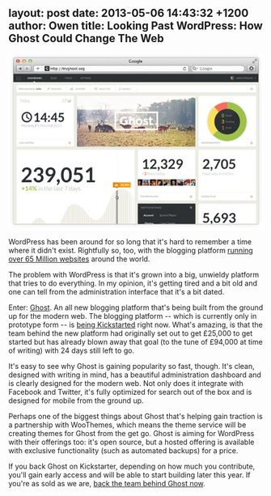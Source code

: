layout: post
date: 2013-05-06 14:43:32 +1200
author: Owen
title: Looking Past WordPress: How Ghost Could Change The Web
----

![53cb7cffa27c89a43bc91b40f604f7e2_large.jpg](/media/2013-05-06-53cb7cffa27c89a43bc91b40f604f7e2_large.jpg)

WordPress has been around for so long that it's hard to remember a time where it didn't exist. Rightfully so, too, with the blogging platform [running over 65 Million websites](http://en.wordpress.com/stats/) around the world.

The problem with WordPress is that it's grown into a big, unwieldy platform that tries to do everything. In my opinion, it's getting tired and a bit old and one can tell from the administration interface that it's a bit dated. 

Enter: [Ghost](http://tryghost.com). An all new blogging platform that's being built from the ground up for the modern web. The blogging platform -- which is currently only in prototype form -- is [being Kickstarted](http://www.kickstarter.com/projects/johnonolan/ghost-just-a-blogging-platform) right now. What's amazing, is that the team behind the new platform had originally set out to get £25,000 to get started but has already blown away that goal (to the tune of £94,000 at time of writing) with 24 days still left to go.

It's easy to see why Ghost is gaining popularity so fast, though. It's clean, designed with writing in mind, has a beautiful administration dashboard and is clearly designed for the modern web. Not only does it integrate with Facebook and Twitter, it's fully optimized for search out of the box and is designed for mobile from the ground up.

Perhaps one of the biggest things about Ghost that's helping gain traction is a partnership with WooThemes, which means the theme service will be creating themes for Ghost from the get go. Ghost is aiming for WordPress with their offerings too: it's open source, but a hosted offering is available with exclusive functionality (such as automated backups) for a price.

If you back Ghost on Kickstarter, depending on how much you contribute, you'll gain early access and will be able to start building later this year. If you're as sold as we are, [back the team behind Ghost now](http://www.kickstarter.com/projects/johnonolan/ghost-just-a-blogging-platform).
